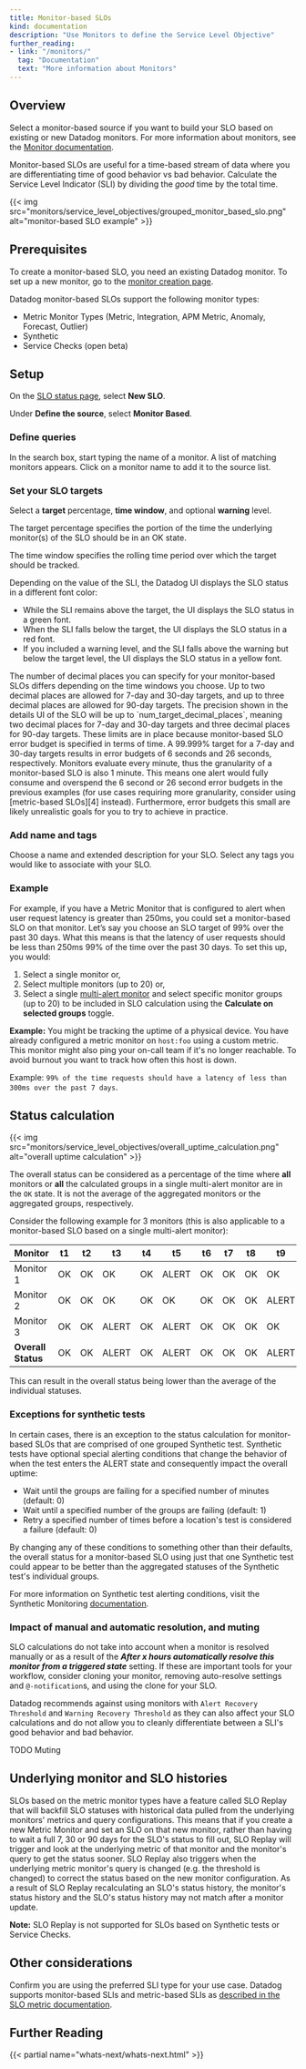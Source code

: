 ```yaml
---
title: Monitor-based SLOs
kind: documentation
description: "Use Monitors to define the Service Level Objective"
further_reading:
- link: "/monitors/"
  tag: "Documentation"
  text: "More information about Monitors"
---
```


## Overview

Select a monitor-based source if you want to build your SLO based on existing or new Datadog monitors. For more information about monitors, see the [Monitor documentation][1].

Monitor-based SLOs are useful for a time-based stream of data where you are differentiating time of good behavior vs bad behavior. Calculate the Service Level Indicator (SLI) by dividing the *good* time by the total time.

{{< img src="monitors/service_level_objectives/grouped_monitor_based_slo.png" alt="monitor-based SLO example"  >}}

## Prerequisites

To create a monitor-based SLO, you need an existing Datadog monitor. To set up a new monitor, go to the [monitor creation page][2].

Datadog monitor-based SLOs support the following monitor types:
- Metric Monitor Types (Metric, Integration, APM Metric, Anomaly, Forecast, Outlier)
- Synthetic
- Service Checks (open beta)

## Setup

On the [SLO status page][3], select **New SLO**.

Under **Define the source**, select **Monitor Based**.

### Define queries

In the search box, start typing the name of a monitor. A list of matching monitors appears. Click on a monitor name to add it to the source list.

### Set your SLO targets

Select a **target** percentage, **time window**, and optional **warning** level.

The target percentage specifies the portion of the time the underlying monitor(s) of the SLO should be in an OK state.

The time window specifies the rolling time period over which the target should be tracked.

Depending on the value of the SLI, the Datadog UI displays the SLO status in a different font color:
- While the SLI remains above the target, the UI displays the SLO status in a green font.
- When the SLI falls below the target, the UI displays the SLO status in a red font.
- If you included a warning level, and the SLI falls above the warning but below the target level, the UI displays the SLO status in a yellow font.

<div class="alert alert-info">The number of decimal places you can specify for your monitor-based SLOs differs depending on the time windows you choose. Up to two decimal places are allowed for 7-day and 30-day targets, and up to three decimal places are allowed for 90-day targets. The precision shown in the details UI of the SLO will be up to `num_target_decimal_places`, meaning two decimal places for 7-day and 30-day targets and three decimal places for 90-day targets. These limits are in place because monitor-based SLO error budget is specified in terms of time. A 99.999% target for a 7-day and 30-day targets results in error budgets of 6 seconds and 26 seconds, respectively. Monitors evaluate every minute, thus the granularity of a monitor-based SLO is also 1 minute. This means one alert would fully consume and overspend the 6 second or 26 second error budgets in the previous examples (for use cases requiring more granularity, consider using [metric-based SLOs][4] instead). Furthermore, error budgets this small are likely unrealistic goals for you to try to achieve in practice.
</div>

### Add name and tags

Choose a name and extended description for your SLO. Select any tags you would like to associate with your SLO.

### Example

For example, if you have a Metric Monitor that is configured to alert when user request latency is greater than 250ms, you could set a monitor-based SLO on that monitor. Let’s say you choose an SLO target of 99% over the past 30 days. What this means is that the latency of user requests should be less than 250ms 99% of the time over the past 30 days. To set this up, you would:

1. Select a single monitor or,
2. Select multiple monitors (up to 20) or,
3. Select a single [multi-alert monitor][5] and select specific monitor groups (up to 20) to be included in SLO calculation using the **Calculate on selected groups** toggle.

**Example:** You might be tracking the uptime of a physical device. You have already configured a metric monitor on `host:foo` using a custom metric. This monitor might also ping your on-call team if it's no longer reachable. To avoid burnout you want to track how often this host is down.

Example: `99% of the time requests should have a latency of less than 300ms over the past 7 days`.

## Status calculation

{{< img src="monitors/service_level_objectives/overall_uptime_calculation.png" alt="overall uptime calculation"  >}}

The overall status can be considered as a percentage of the time where **all** monitors or **all** the calculated groups in a single multi-alert monitor are in the `OK` state. It is not the average of the aggregated monitors or the aggregated groups, respectively.

Consider the following example for 3 monitors (this is also applicable to a monitor-based SLO based on a single multi-alert monitor):

| Monitor            | t1 | t2 | t3    | t4 | t5    | t6 | t7 | t8 | t9    | t10 | Status |
|--------------------|----|----|-------|----|-------|----|----|----|-------|-----|--------|
| Monitor 1          | OK | OK | OK    | OK | ALERT | OK | OK | OK | OK    | OK  | 90%    |
| Monitor 2          | OK | OK | OK    | OK | OK    | OK | OK | OK | ALERT | OK  | 90%    |
| Monitor 3          | OK | OK | ALERT | OK | ALERT | OK | OK | OK | OK    | OK  | 80%    |
| **Overall Status** | OK | OK | ALERT | OK | ALERT | OK | OK | OK | ALERT | OK  | 70%    |

This can result in the overall status being lower than the average of the individual statuses.

### Exceptions for synthetic tests
In certain cases, there is an exception to the status calculation for monitor-based SLOs that are comprised of one grouped Synthetic test. Synthetic tests have optional special alerting conditions that change the behavior of when the test enters the ALERT state and consequently impact the overall uptime:

- Wait until the groups are failing for a specified number of minutes (default: 0)
- Wait until a specified number of the groups are failing (default: 1)
- Retry a specified number of times before a location's test is considered a failure (default: 0)

By changing any of these conditions to something other than their defaults, the overall status for a monitor-based SLO using just that one Synthetic test could appear to be better than the aggregated statuses of the Synthetic test's individual groups.

For more information on Synthetic test alerting conditions, visit the Synthetic Monitoring [documentation][6].

### Impact of manual and automatic resolution, and muting

SLO calculations do not take into account when a monitor is resolved manually or as a result of the **_After x hours automatically resolve this monitor from a triggered state_** setting. If these are important tools for your workflow, consider cloning your monitor, removing auto-resolve settings and `@-notification`s, and using the clone for your SLO.

Datadog recommends against using monitors with `Alert Recovery Threshold` and `Warning Recovery Threshold` as they can also affect your SLO calculations and do not allow you to cleanly differentiate between a SLI's good behavior and bad behavior.

TODO Muting

## Underlying monitor and SLO histories

SLOs based on the metric monitor types have a feature called SLO Replay that will backfill SLO statuses with historical data pulled from the underlying monitors' metrics and query configurations. This means that if you create a new Metric Monitor and set an SLO on that new monitor, rather than having to wait a full 7, 30 or 90 days for the SLO's status to fill out, SLO Replay will trigger and look at the underlying metric of that monitor and the monitor's query to get the status sooner. SLO Replay also triggers when the underlying metric monitor's query is changed (e.g. the threshold is changed) to correct the status based on the new monitor configuration. As a result of SLO Replay recalculating an SLO's status history, the monitor's status history and the SLO's status history may not match after a monitor update.

**Note:** SLO Replay is not supported for SLOs based on Synthetic tests or Service Checks.

## Other considerations

Confirm you are using the preferred SLI type for your use case. Datadog supports monitor-based SLIs and metric-based SLIs as [described in the SLO metric documentation][4].

## Further Reading

{{< partial name="whats-next/whats-next.html" >}}

[1]: /monitors/
[2]: https://app.datadoghq.com/monitors#create
[3]: https://app.datadoghq.com/slo
[4]: /monitors/service_level_objectives/metric/
[5]: /monitors/create/types/metric/?tab=threshold#alert-grouping
[6]: /synthetics/api_tests/?tab=httptest#alert-conditions
